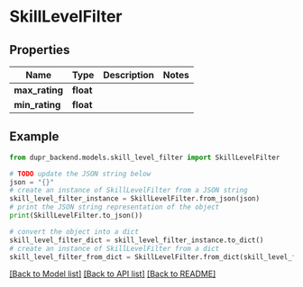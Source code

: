 # SkillLevelFilter


## Properties

Name | Type | Description | Notes
------------ | ------------- | ------------- | -------------
**max_rating** | **float** |  | 
**min_rating** | **float** |  | 

## Example

```python
from dupr_backend.models.skill_level_filter import SkillLevelFilter

# TODO update the JSON string below
json = "{}"
# create an instance of SkillLevelFilter from a JSON string
skill_level_filter_instance = SkillLevelFilter.from_json(json)
# print the JSON string representation of the object
print(SkillLevelFilter.to_json())

# convert the object into a dict
skill_level_filter_dict = skill_level_filter_instance.to_dict()
# create an instance of SkillLevelFilter from a dict
skill_level_filter_from_dict = SkillLevelFilter.from_dict(skill_level_filter_dict)
```
[[Back to Model list]](../README.md#documentation-for-models) [[Back to API list]](../README.md#documentation-for-api-endpoints) [[Back to README]](../README.md)



